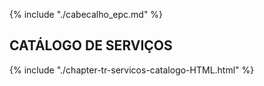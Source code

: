 {% include "./cabecalho_epc.md" %}
## CATÁLOGO DE SERVIÇOS

{% include "./chapter-tr-servicos-catalogo-HTML.html" %}

